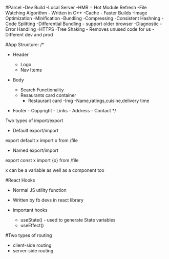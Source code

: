 #Parcel
-Dev Build
-Local Server
-HMR = Hot Module Refresh
-File Watching Algorithm - Written in C++
-Cache - Faster Builds
-Image Optimization
-Minification
-Bundling
-Compressing
-Consistent Hashning
-Code Splitting
-Differential Bundling - support older browser
-Diagnostic
-Error Handling
-HTTPS
-Tree Shaking - Removes unused code for us
-Different dev and prod

#App Structure:
/\*

- Header

  - Logo
  - Nav Items

- Body

  - Search Functionality
  - Resaurants card container
    - Restaurant card
      -Img
      -Name,ratings,cuisine,delivery time

- Footer - Copyright - Links - Address - Contact
  \*/

Two types of import/export

- Default export/import

export default x
import x from /file

- Named export/import

export const x
import {x} from /file

x can be a variable as well as a component too

#React Hooks

- Normal JS utility function
- Written by fb devs in react library

- important hooks
  - useState() - used to generate State variables
  - useEffect()

#Two types of routing

- client-side routing
- server-side routing
